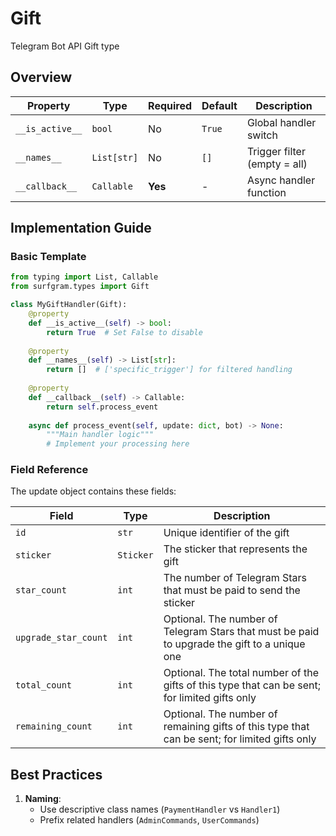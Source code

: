 # Gift

Telegram Bot API Gift type

## Overview

| Property        | Type               | Required | Default | Description                              |
|-----------------|--------------------|----------|---------|------------------------------------------|
| `__is_active__` | `bool`             | No       | `True`  | Global handler switch                   |
| `__names__`     | `List[str]`        | No       | `[]`    | Trigger filter (empty = all)            |
| `__callback__`  | `Callable`         | **Yes**  | -       | Async handler function                  |

## Implementation Guide

### Basic Template

```python
from typing import List, Callable
from surfgram.types import Gift

class MyGiftHandler(Gift):    
    @property
    def __is_active__(self) -> bool:
        return True  # Set False to disable
        
    @property
    def __names__(self) -> List[str]:
        return []  # ['specific_trigger'] for filtered handling
        
    @property
    def __callback__(self) -> Callable:
        return self.process_event
        
    async def process_event(self, update: dict, bot) -> None:
        """Main handler logic"""
        # Implement your processing here
```

### Field Reference

The update object contains these fields:

| Field          | Type              | Description                     |
|----------------|-------------------|---------------------------------|
| `id` | `str` | Unique identifier of the gift |
| `sticker` | `Sticker` | The sticker that represents the gift |
| `star_count` | `int` | The number of Telegram Stars that must be paid to send the sticker |
| `upgrade_star_count` | `int` | Optional. The number of Telegram Stars that must be paid to upgrade the gift to a unique one |
| `total_count` | `int` | Optional. The total number of the gifts of this type that can be sent; for limited gifts only |
| `remaining_count` | `int` | Optional. The number of remaining gifts of this type that can be sent; for limited gifts only |

## Best Practices

1. **Naming**: 
   - Use descriptive class names (`PaymentHandler` vs `Handler1`)
   - Prefix related handlers (`AdminCommands`, `UserCommands`)
